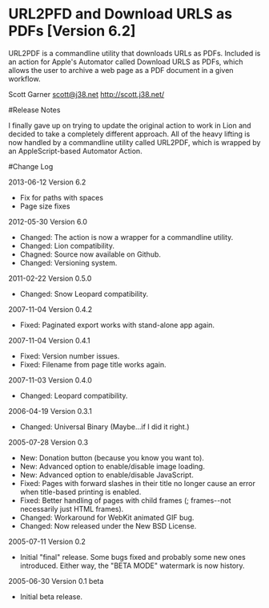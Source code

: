 URL2PFD and Download URLS as PDFs [Version 6.2]
===============================================

URL2PDF is a commandline utility that downloads URLs as PDFs. Included is an action for Apple's Automator called Download URLS as PDFs, which allows the user to archive a web page as a PDF document in a given workflow.

Scott Garner
scott@j38.net
http://scott.j38.net/

#Release Notes

I finally gave up on trying to update the original action to work in Lion and decided to take a completely different approach. All of the heavy lifting is now handled by a commandline utility called URL2PDF, which is wrapped by an AppleScript-based Automator Action. 

#Change Log

2013-06-12 Version 6.2

- Fix for paths with spaces
- Page size fixes

2012-05-30 Version 6.0

- Changed: The action is now a wrapper for a commandline utility.
- Changed: Lion compatibility.
- Chagned: Source now available on Github.
- Changed: Versioning system.

2011-02-22 Version 0.5.0

- Changed:  Snow Leopard compatibility.

2007-11-04 Version 0.4.2

- Fixed: Paginated export works with stand-alone app again.

2007-11-04 Version 0.4.1

- Fixed: Version number issues.
- Fixed: Filename from page title works again.

2007-11-03 Version 0.4.0

- Changed:  Leopard compatibility.
	
2006-04-19 Version 0.3.1

- Changed:  Universal Binary (Maybe...if I did it right.)

2005-07-28 Version 0.3

- New:  Donation button (because you know you want to).
- New:  Advanced option to enable/disable image loading.
- New:  Advanced option to enable/disable JavaScript.
- Fixed:  Pages with forward slashes in their title no longer cause an error when title-based printing is enabled.
- Fixed:  Better handling of pages with child frames (; frames--not necessarily just HTML frames).
- Changed:  Workaround for WebKit animated GIF bug.
- Changed:  Now released under the New BSD License.

2005-07-11 Version 0.2

- Initial "final" release.  Some bugs fixed and probably some new ones introduced.  Either way, the "BETA MODE" watermark is now history.

2005-06-30 Version 0.1 beta

- Initial beta release.
